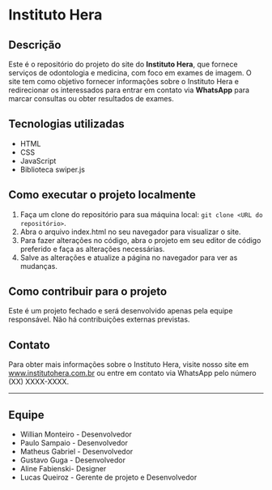 <head>
	<script src="https://kit.fontawesome.com/dbe608be9d.js" crossorigin="anonymous"></script>
</head>

<h1><i class="fas fa-hospital"></i> Instituto Hera</h1>

<h2><i class="fas fa-info-circle"></i> Descrição</h2>

<p>Este é o repositório do projeto do site do <strong>Instituto Hera</strong>, que fornece serviços de odontologia e medicina, com foco em exames de imagem. O site tem como objetivo fornecer informações sobre o Instituto Hera e redirecionar os interessados para entrar em contato via <strong>WhatsApp</strong> para marcar consultas ou obter resultados de exames.</p>

<h2><i class="fas fa-tools"></i> Tecnologias utilizadas</h2>

<ul>
	<li>HTML</li>
	<li>CSS</li>
	<li>JavaScript</li>
	<li>Biblioteca swiper.js</li>
</ul>

<h2><i class="fas fa-play-circle"></i> Como executar o projeto localmente</h2>

<ol>
	<li>Faça um clone do repositório para sua máquina local: <code>git clone &lt;URL do repositório&gt;</code>.</li>
	<li>Abra o arquivo index.html no seu navegador para visualizar o site.</li>
	<li>Para fazer alterações no código, abra o projeto em seu editor de código preferido e faça as alterações necessárias.</li>
	<li>Salve as alterações e atualize a página no navegador para ver as mudanças.</li>
</ol>

<h2><i class="fas fa-hands-helping"></i> Como contribuir para o projeto</h2>

<p>Este é um projeto fechado e será desenvolvido apenas pela equipe responsável. Não há contribuições externas previstas.</p>

<h2><i class="fas fa-phone-alt"></i> Contato</h2>

<p>Para obter mais informações sobre o Instituto Hera, visite nosso site em <a href="http://www.institutohera.com.br">www.institutohera.com.br</a> ou entre em contato via WhatsApp pelo número (XX) XXXX-XXXX.</p>

<hr>

<h2><i class="fas fa-users"></i> Equipe</h2>

<ul>
	<li>Willian Monteiro - Desenvolvedor</li>
	<li>Paulo Sampaio - Desenvolvedor</li>
  	<li>Matheus Gabriel - Desenvolvedor</li>
  	<li>Gustavo Guga - Desenvolvedor</li>
	<li>Aline Fabienski- Designer</li>
	<li>Lucas Queiroz - Gerente de projeto e Desenvolvedor</li>
</ul>
